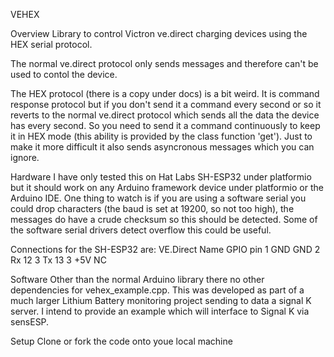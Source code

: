 VEHEX

Overview
Library to control Victron ve.direct charging devices using the HEX serial protocol.

The normal ve.direct protocol only sends messages and therefore can't be used to contol the device.

The HEX protocol (there is a copy under docs) is a bit weird. It is command response protocol
but if you don't send it a command every second or so it reverts to the normal ve.direct protocol which
sends all the data the device has every second. So you need to send it a command continuously to keep
it in HEX mode (this ability is provided by the class function 'get'). Just to make it more difficult
it also sends asyncronous messages which you can ignore.

Hardware
I have only tested this on Hat Labs SH-ESP32 under platformio but it should work on any Arduino framework
device under platformio or the Arduino IDE. One thing to watch is if you are using a software serial you could
drop characters (the baud is set at 19200, so not too high), the messages do have a crude checksum so this
should be detected. Some of the software serial drivers detect overflow this could be useful.

Connections for the SH-ESP32 are:
VE.Direct   Name    GPIO pin
1           GND     GND
2           Rx      12
3           Tx      13
3           +5V     NC

Software
Other than the normal Arduino library there no other dependencies for vehex_example.cpp.
This was developed as part of a much larger Lithium Battery monitoring project sending to data a signal K
server. I intend to provide an example which will interface to Signal K via sensESP.

Setup
Clone or fork the code onto youe local machine
